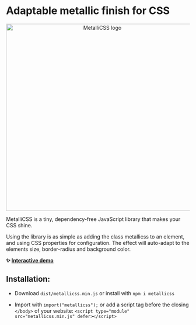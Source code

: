 # Adaptable metallic finish for CSS

<p align="center">
  <img src="https://metallicss.com/some2.png?v=5" alt="MetalliCSS logo" width="512" />
</p>

MetalliCSS is a tiny, dependency-free JavaScript library that makes your CSS shine.

Using the library is as simple as adding the class metallicss to an element, and using CSS properties for configuration. The effect will auto-adapt to the elements size, border-radius and background color.

**✨ [Interactive demo](https://www.metallicss.com)**

## Installation:

- Download `dist/metallicss.min.js` or install with `npm i metallicss`

- Import with `import("metallicss");` or add a script tag before the closing `</body>` of your website: `<script type="module" src="metallicss.min.js" defer></script>`
